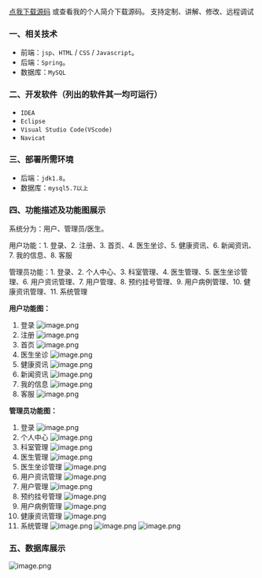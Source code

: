[点我下载源码](https://www.oneprosol.com/detail/4056f90ce41f45e5a57dd7a06f06b755) 
或查看我的个人简介下载源码。
支持定制、讲解、修改、远程调试

### 一、相关技术

- 前端：`jsp`、`HTML` / `CSS` / `Javascript`。
- 后端：`Spring`。
- 数据库：`MySQL`

### 二、开发软件（列出的软件其一均可运行）

- `IDEA`
- `Eclipse`
- `Visual Studio Code(VScode)`
- `Navicat`

### 三、部署所需环境

- 后端：`jdk1.8`。
- 数据库：`mysql5.7以上`

### 四、功能描述及功能图展示

系统分为：用户、管理员/医生。

用户功能：1. 登录、2. 注册、3. 首页、4. 医生坐诊、5. 健康资讯、6. 新闻资讯、7. 我的信息、8. 客服

管理员功能：1. 登录、2. 个人中心、3. 科室管理、4. 医生管理、5. 医生坐诊管理、6. 用户资讯管理、7. 用户管理、8. 预约挂号管理、9. 用户病例管理、10. 健康资讯管理、11. 系统管理


**用户功能图：**

1. 登录
   ![image.png](https://pic.picprosol.com/user_upload/1ca4a16527164fbdbe5588f4023765f3/2024-12-12%2012:47:06_image.png)
2. 注册
   ![image.png](https://pic.picprosol.com/user_upload/1ca4a16527164fbdbe5588f4023765f3/2024-12-12%2012:47:11_image.png)
3. 首页
   ![image.png](https://pic.picprosol.com/user_upload/1ca4a16527164fbdbe5588f4023765f3/2024-12-12%2012:47:28_image.png)
4. 医生坐诊
   ![image.png](https://pic.picprosol.com/user_upload/1ca4a16527164fbdbe5588f4023765f3/2024-12-12%2012:47:38_image.png)
5. 健康资讯
   ![image.png](https://pic.picprosol.com/user_upload/1ca4a16527164fbdbe5588f4023765f3/2024-12-12%2012:47:51_image.png)
6. 新闻资讯
   ![image.png](https://pic.picprosol.com/user_upload/1ca4a16527164fbdbe5588f4023765f3/2024-12-12%2012:48:00_image.png)
7. 我的信息
   ![image.png](https://pic.picprosol.com/user_upload/1ca4a16527164fbdbe5588f4023765f3/2024-12-12%2012:48:09_image.png)
8. 客服
   ![image.png](https://pic.picprosol.com/user_upload/1ca4a16527164fbdbe5588f4023765f3/2024-12-12%2012:48:24_image.png)

**管理员功能图：**

1. 登录
   ![image.png](https://pic.picprosol.com/user_upload/1ca4a16527164fbdbe5588f4023765f3/2024-12-12%2012:49:07_image.png)
2. 个人中心
   ![image.png](https://pic.picprosol.com/user_upload/1ca4a16527164fbdbe5588f4023765f3/2024-12-12%2012:49:41_image.png)
3. 科室管理
   ![image.png](https://pic.picprosol.com/user_upload/1ca4a16527164fbdbe5588f4023765f3/2024-12-12%2012:49:45_image.png)
4. 医生管理
   ![image.png](https://pic.picprosol.com/user_upload/1ca4a16527164fbdbe5588f4023765f3/2024-12-12%2012:49:50_image.png)
5. 医生坐诊管理
   ![image.png](https://pic.picprosol.com/user_upload/1ca4a16527164fbdbe5588f4023765f3/2024-12-12%2012:49:56_image.png)
6. 用户资讯管理
   ![image.png](https://pic.picprosol.com/user_upload/1ca4a16527164fbdbe5588f4023765f3/2024-12-12%2012:50:03_image.png)
7. 用户管理
   ![image.png](https://pic.picprosol.com/user_upload/1ca4a16527164fbdbe5588f4023765f3/2024-12-12%2012:50:10_image.png)
8. 预约挂号管理
   ![image.png](https://pic.picprosol.com/user_upload/1ca4a16527164fbdbe5588f4023765f3/2024-12-12%2012:50:17_image.png)
9. 用户病例管理
   ![image.png](https://pic.picprosol.com/user_upload/1ca4a16527164fbdbe5588f4023765f3/2024-12-12%2012:50:23_image.png)
10. 健康资讯管理
    ![image.png](https://pic.picprosol.com/user_upload/1ca4a16527164fbdbe5588f4023765f3/2024-12-12%2012:50:29_image.png)
11. 系统管理
    ![image.png](https://pic.picprosol.com/user_upload/1ca4a16527164fbdbe5588f4023765f3/2024-12-12%2012:50:42_image.png)
    ![image.png](https://pic.picprosol.com/user_upload/1ca4a16527164fbdbe5588f4023765f3/2024-12-12%2012:50:50_image.png)
    ![image.png](https://pic.picprosol.com/user_upload/1ca4a16527164fbdbe5588f4023765f3/2024-12-12%2012:50:55_image.png)

### 五、数据库展示

![image.png](https://pic.picprosol.com/user_upload/1ca4a16527164fbdbe5588f4023765f3/2024-12-12%2012:51:11_image.png)

